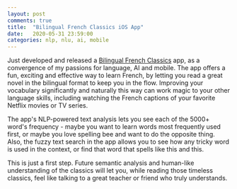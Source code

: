 ```yaml
---
layout: post
comments: true
title:  "Bilingual French Classics iOS App"
date:   2020-05-31 23:59:00
categories: nlp, nlu, ai, mobile
---
```


Just developed and released a [Bilingual French Classics](https://apps.apple.com/us/app/bilingual-french-classics/id1514959129?ls=1) app, as a convergence of my passions for language, AI and mobile. The app offers a fun, exciting and effective way to learn French, by letting you read a great novel in the bilingual format to keep you in the flow. Improving your vocabulary significantly and naturally this way can work magic to your other language skills, including watching the French captions of your favorite Netflix movies or TV series.

The app's NLP-powered text analysis lets you see each of the 5000+ word's frequency - maybe you want to learn words most frequently used first, or maybe you love spelling bee and want to do the opposite thing. Also, the fuzzy text search in the app allows you to see how any tricky word is used in the context, or find that word that spells like this and this.

This is just a first step. Future semantic analysis and human-like understanding of the classics will let you, while reading those timeless classics, feel like talking to a great teacher or friend who truly understands.

